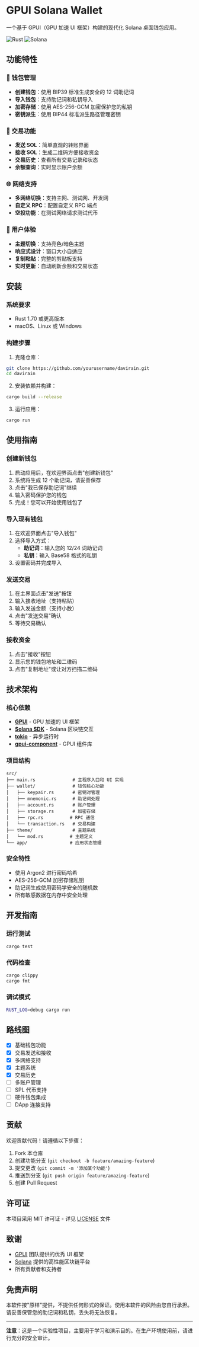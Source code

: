 # GPUI Solana Wallet

一个基于 GPUI（GPU 加速 UI 框架）构建的现代化 Solana 桌面钱包应用。

![Rust](https://img.shields.io/badge/rust-%23000000.svg?style=for-the-badge&logo=rust&logoColor=white)
![Solana](https://img.shields.io/badge/Solana-9945FF?style=for-the-badge&logo=solana&logoColor=white)

## 功能特性

### 🔐 钱包管理
- **创建钱包**：使用 BIP39 标准生成安全的 12 词助记词
- **导入钱包**：支持助记词和私钥导入
- **加密存储**：使用 AES-256-GCM 加密保护您的私钥
- **密钥派生**：使用 BIP44 标准派生路径管理密钥

### 💸 交易功能
- **发送 SOL**：简单直观的转账界面
- **接收 SOL**：生成二维码方便接收资金
- **交易历史**：查看所有交易记录和状态
- **余额查询**：实时显示账户余额

### 🌐 网络支持
- **多网络切换**：支持主网、测试网、开发网
- **自定义 RPC**：配置自定义 RPC 端点
- **空投功能**：在测试网络请求测试代币

### 🎨 用户体验
- **主题切换**：支持亮色/暗色主题
- **响应式设计**：窗口大小自适应
- **复制粘贴**：完整的剪贴板支持
- **实时更新**：自动刷新余额和交易状态

## 安装

### 系统要求
- Rust 1.70 或更高版本
- macOS、Linux 或 Windows

### 构建步骤

1. 克隆仓库：
```bash
git clone https://github.com/yourusername/davirain.git
cd davirain
```

2. 安装依赖并构建：
```bash
cargo build --release
```

3. 运行应用：
```bash
cargo run
```

## 使用指南

### 创建新钱包
1. 启动应用后，在欢迎界面点击"创建新钱包"
2. 系统将生成 12 个助记词，请妥善保存
3. 点击"我已保存助记词"继续
4. 输入密码保护您的钱包
5. 完成！您可以开始使用钱包了

### 导入现有钱包
1. 在欢迎界面点击"导入钱包"
2. 选择导入方式：
   - **助记词**：输入您的 12/24 词助记词
   - **私钥**：输入 Base58 格式的私钥
3. 设置密码并完成导入

### 发送交易
1. 在主界面点击"发送"按钮
2. 输入接收地址（支持粘贴）
3. 输入发送金额（支持小数）
4. 点击"发送交易"确认
5. 等待交易确认

### 接收资金
1. 点击"接收"按钮
2. 显示您的钱包地址和二维码
3. 点击"复制地址"或让对方扫描二维码

## 技术架构

### 核心依赖
- **[GPUI](https://github.com/zed-industries/gpui)** - GPU 加速的 UI 框架
- **[Solana SDK](https://github.com/solana-labs/solana)** - Solana 区块链交互
- **[tokio](https://tokio.rs/)** - 异步运行时
- **[gpui-component](https://github.com/longbridgeapp/gpui-component)** - GPUI 组件库

### 项目结构
```
src/
├── main.rs              # 主程序入口和 UI 实现
├── wallet/              # 钱包核心功能
│   ├── keypair.rs       # 密钥对管理
│   ├── mnemonic.rs      # 助记词处理
│   ├── account.rs       # 账户管理
│   ├── storage.rs       # 加密存储
│   ├── rpc.rs          # RPC 通信
│   └── transaction.rs   # 交易构建
├── theme/               # 主题系统
│   └── mod.rs          # 主题定义
└── app/                # 应用状态管理
```

### 安全特性
- 使用 Argon2 进行密码哈希
- AES-256-GCM 加密存储私钥
- 助记词生成使用密码学安全的随机数
- 所有敏感数据在内存中安全处理

## 开发指南

### 运行测试
```bash
cargo test
```

### 代码检查
```bash
cargo clippy
cargo fmt
```

### 调试模式
```bash
RUST_LOG=debug cargo run
```

## 路线图

- [x] 基础钱包功能
- [x] 交易发送和接收
- [x] 多网络支持
- [x] 主题系统
- [x] 交易历史
- [ ] 多账户管理
- [ ] SPL 代币支持
- [ ] 硬件钱包集成
- [ ] DApp 连接支持

## 贡献

欢迎贡献代码！请遵循以下步骤：

1. Fork 本仓库
2. 创建功能分支 (`git checkout -b feature/amazing-feature`)
3. 提交更改 (`git commit -m '添加某个功能'`)
4. 推送到分支 (`git push origin feature/amazing-feature`)
5. 创建 Pull Request

## 许可证

本项目采用 MIT 许可证 - 详见 [LICENSE](LICENSE) 文件

## 致谢

- [GPUI](https://github.com/zed-industries/gpui) 团队提供的优秀 UI 框架
- [Solana](https://solana.com) 提供的高性能区块链平台
- 所有贡献者和支持者

## 免责声明

本软件按"原样"提供，不提供任何形式的保证。使用本软件的风险由您自行承担。请妥善保管您的助记词和私钥，丢失将无法恢复。

---

**注意**：这是一个实验性项目，主要用于学习和演示目的。在生产环境使用前，请进行充分的安全审计。